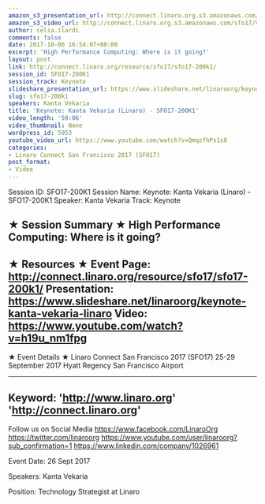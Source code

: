 ```yaml
---
amazon_s3_presentation_url: http://connect.linaro.org.s3.amazonaws.com/sfo17/Presentations/SFO17-200K1.pdf
amazon_s3_video_url: http://connect.linaro.org.s3.amazonaws.com/sfo17/Videos/High%20Performance%20Computing-%20Where%20is%20it%20going%253F%20SFO17-200K1%20%2526%20Multi-core%20CPU%20and%20server%20SFO17-200K2.mp4
author: celia.ilardi
comments: false
date: 2017-10-06 16:54:07+00:00
excerpt: 'High Performance Computing: Where is it going?'
layout: post
link: http://connect.linaro.org/resource/sfo17/sfo17-200k1/
session_id: SFO17-200K1
session_track: Keynote
slideshare_presentation_url: https://www.slideshare.net/linaroorg/keynote-kanta-vekaria-linaro
slug: sfo17-200k1
speakers: Kanta Vekaria
title: 'Keynote: Kanta Vekaria (Linaro) - SFO17-200K1'
video_length: '59:06'
video_thumbnail: None
wordpress_id: 5953
youtube_video_url: https://www.youtube.com/watch?v=QmqzfhPs1s8
categories:
- Linaro Connect San Francisco 2017 (SFO17)
post_format:
- Video
---
```


Session ID: SFO17-200K1
Session Name: Keynote: Kanta Vekaria (Linaro) - SFO17-200K1
Speaker: Kanta Vekaria
Track: Keynote

★ Session Summary ★
High Performance Computing: Where is it going?
---------------------------------------------------
★ Resources ★
Event Page: http://connect.linaro.org/resource/sfo17/sfo17-200k1/
Presentation: https://www.slideshare.net/linaroorg/keynote-kanta-vekaria-linaro
Video: https://www.youtube.com/watch?v=h19u_nm1fpg
---------------------------------------------------

★ Event Details ★
Linaro Connect San Francisco 2017 (SFO17)
25-29 September 2017
Hyatt Regency San Francisco Airport

---------------------------------------------------
Keyword:
'http://www.linaro.org'
'http://connect.linaro.org'
---------------------------------------------------
Follow us on Social Media
https://www.facebook.com/LinaroOrg
https://twitter.com/linaroorg
https://www.youtube.com/user/linaroorg?sub_confirmation=1
https://www.linkedin.com/company/1026961

Event Date: 26 Sept 2017

Speakers: Kanta Vekaria

Position: Technology Strategist at Linaro
